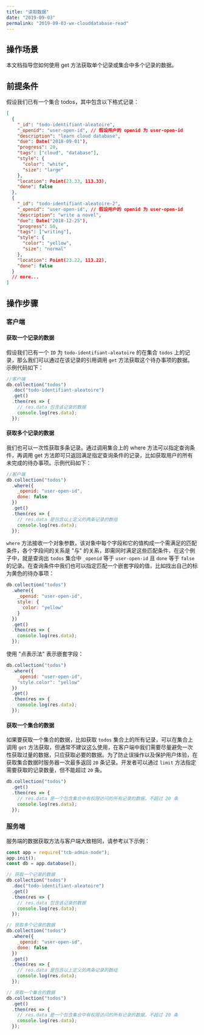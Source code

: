 ```yaml
---
title: "读取数据"
date: "2019-09-03"
permalink: "2019-09-03-wx-clouddatabase-read"
---
```


## 操作场景

本文档指导您如何使用 get 方法获取单个记录或集合中多个记录的数据。

## 前提条件

假设我们已有一个集合 todos，其中包含以下格式记录：

```json
[
  {
    "_id": "todo-identifiant-aleatoire",
    "_openid": "user-open-id", // 假设用户的 openid 为 user-open-id
    "description": "learn cloud database",
    "due": Date("2018-09-01"),
    "progress": 20,
    "tags": ["cloud", "database"],
    "style": {
      "color": "white",
      "size": "large"
    },
    "location": Point(23.33, 113.33),
    "done": false
  },
  {
    "_id": "todo-identifiant-aleatoire-2",
    "_openid": "user-open-id", // 假设用户的 openid 为 user-open-id
    "description": "write a novel",
    "due": Date("2018-12-25"),
    "progress": 50,
    "tags": ["writing"],
    "style": {
      "color": "yellow",
      "size": "normal"
    },
    "location": Point(23.22, 113.22),
    "done": false
  }
  // more...
]
```

## 操作步骤

### 客户端

#### 获取一个记录的数据

假设我们已有一个 `ID` 为 `todo-identifiant-aleatoire` 的在集合 `todos` 上的记录，那么我们可以通过在该记录的引用调用 `get` 方法获取这个待办事项的数据。示例代码如下：

```javascript
//客户端
db.collection("todos")
  .doc("todo-identifiant-aleatoire")
  .get()
  .then(res => {
    // res.data 包含该记录的数据
    console.log(res.data);
  });
```

#### 获取多个记录的数据

我们也可以一次性获取多条记录。通过调用集合上的 where 方法可以指定查询条件，再调用 get 方法即可只返回满足指定查询条件的记录，比如获取用户的所有未完成的待办事项。示例代码如下：

```javascript
//客户端
db.collection("todos")
  .where({
    _openid: "user-open-id",
    done: false
  })
  .get()
  .then(res => {
    // res.data 是包含以上定义的两条记录的数组
    console.log(res.data);
  });
```

`where` 方法接收一个对象参数，该对象中每个字段和它的值构成一个需满足的匹配条件，各个字段间的关系是 "与" 的关系，即需同时满足这些匹配条件，在这个例子中，就是查询出 `todos` 集合中 `_openid` 等于 `user-open-id` 且 `done` 等于 `false` 的记录。在查询条件中我们也可以指定匹配一个嵌套字段的值，比如找出自己的标为黄色的待办事项：

```javascript
db.collection("todos")
  .where({
    _openid: "user-open-id",
    style: {
      color: "yellow"
    }
  })
  .get()
  .then(res => {
    console.log(res.data);
  });
```

使用 "点表示法" 表示嵌套字段：

```javascript
db.collection("todos")
  .where({
    _openid: "user-open-id",
    "style.color": "yellow"
  })
  .get()
  .then(res => {
    console.log(res.data);
  });
```

#### 获取一个集合的数据

如果要获取一个集合的数据，比如获取 `todos` 集合上的所有记录，可以在集合上调用 `get` 方法获取，但通常不建议这么使用，在客户端中我们需要尽量避免一次性获取过量的数据，只应获取必要的数据。为了防止误操作以及保护用户体验，在获取集合数据时服务器一次最多返回 `20` 条记录。开发者可以通过 `limit` 方法指定需要获取的记录数量，但不能超过 `20` 条。

```javascript
db.collection("todos")
  .get()
  .then(res => {
    // res.data 是一个包含集合中有权限访问的所有记录的数据，不超过 20 条
    console.log(res.data);
  });
```

### 服务端

服务端的数据获取方法与客户端大致相同，请参考以下示例：

```javascript
const app = require("tcb-admin-node");
app.init();
const db = app.database();

// 获取一个记录的数据
db.collection("todos")
  .doc("todo-identifiant-aleatoire")
  .get()
  .then(res => {
    // res.data 包含该记录的数据
    console.log(res.data);
  });

// 获取多个记录的数据
db.collection("todos")
  .where({
    _openid: "user-open-id",
    done: false
  })
  .get()
  .then(res => {
    // res.data 是包含以上定义的两条记录的数组
    console.log(res.data);
  });

// 获取一个集合的数据
db.collection("todos")
  .get()
  .then(res => {
    // res.data 是一个包含集合中有权限访问的所有记录的数据，不超过 20 条
    console.log(res.data);
  });
```
